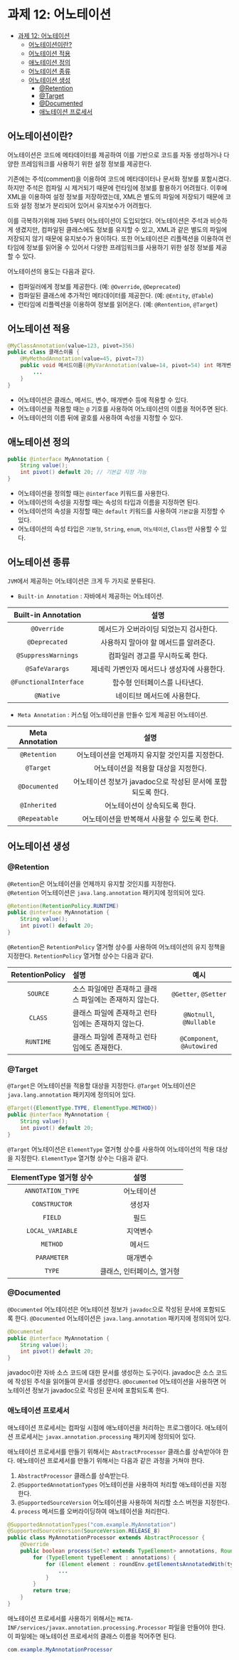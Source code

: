# 과제 12: 어노테이션

- [과제 12: 어노테이션](#과제-12-어노테이션)
    - [어노테이션이란?](#어노테이션이란)
    - [어노테이션 적용](#어노테이션-적용)
    - [애노테이션 정의](#애노테이션-정의)
    - [어노테이션 종류](#어노테이션-종류)
    - [어노테이션 생성](#어노테이션-생성)
        - [@Retention](#retention)
        - [@Target](#target)
        - [@Documented](#documented)
        - [애노테이션 프로세서](#애노테이션-프로세서)

## 어노테이션이란?

어노테이션은 코드에 메타데이터를 제공하여 이를 기반으로
코드를 자동 생성하거나 다양한 프레임워크를 사용하기 위한 설정 정보를 제공한다.

기존에는 주석(comment)을 이용하여 코드에 메타데이터나 문서화 정보를 포함시켰다.
하지만 주석은 컴파일 시 제거되기 때문에 런타임에 정보를 활용하기 어려웠다.
이후에 XML을 이용하여 설정 정보를 저장하였는데, XML은 별도의 파일에 저장되기 때문에
코드와 설정 정보가 분리되어 있어서 유지보수가 어려웠다.

이를 극복하기위해 자바 5부터 어노테이션이 도입되었다.
어노테이션은 주석과 비슷하게 생겼지만, 컴파일된 클래스에도 정보를 유지할 수 있고,
XML과 같은 별도의 파일에 저장되지 않기 때문에 유지보수가 용이하다.
또한 어노테이션은 리플렉션을 이용하여 런타임에 정보를 읽어올 수 있어서
다양한 프레임워크를 사용하기 위한 설정 정보를 제공할 수 있다.

어노테이션의 용도는 다음과 같다.

* 컴파일러에게 정보를 제공한다. (예: `@Override`, `@Deprecated`)
* 컴파일된 클래스에 추가적인 메타데이터를 제공한다. (예: `@Entity`, `@Table`)
* 런타임에 리플렉션을 이용하여 정보를 읽어온다. (예: `@Rentention`, `@Target`)

## 어노테이션 적용

```java
@MyClassAnnotation(value=123, pivot=356)
public class 클래스이름 {
	@MyMethodAnnotation(value=45, pivot=73)
	public void 메서드이름(@MyVarAnnotation(value=14, pivot=54) int 매개변수) {
		...
	}
}
```

* 어노테이션은 클래스, 메서드, 변수, 매개변수 등에 적용할 수 있다.
* 어노테이션을 적용할 때는 `@` 기호를 사용하여 어노테이션의 이름을 적어주면 된다.
* 어노테이션의 이름 뒤에 괄호를 사용하여 속성을 지정할 수 있다.

## 애노테이션 정의

```java
public @interface MyAnnotation {
	String value();
	int pivot() default 20;	// 기본값 지정 가능
}
```

* 어노테이션을 정의할 때는 `@interface` 키워드를 사용한다.
* 어노테이션의 속성을 지정할 때는 속성의 타입과 이름을 지정하면 된다.
* 어노테이션의 속성을 지정할 때는 `default` 키워드를 사용하여 `기본값`을 지정할 수 있다.
* 어노테이션의 속성 타입은 `기본형`, `String`, `enum`, `어노테이션`, `Class`만 사용할 수 있다.

## 어노테이션 종류

`JVM`에서 제공하는 어노테이션은 크게 두 가지로 분류된다.

* `Built-in Annotation` : 자바에서 제공하는 어노테이션.

|  Built-in Annotation   |            설명            |
|:----------------------:|:------------------------:|
|      `@Override`       |  메서드가 오버라이딩 되었는지 검사한다.   |
|     `@Deprecated`      |  사용하지 말아야 할 메서드를 알려준다.   |
|  `@SuppressWarnings`   |    컴파일러 경고를 무시하도록 한다.    |
|     `@SafeVarargs`     | 제네릭 가변인자 메서드나 생성자에 사용한다. |
| `@FunctionalInterface` |     함수형 인터페이스를 나타낸다.     |
|       `@Native`        |     네이티브 메서드에 사용한다.      |

* `Meta Annotation` : 커스텀 어노테이션을 만들수 있게 제공된 어노테이션.

| Meta Annotation |                  설명                   |
|:---------------:|:-------------------------------------:|
|  `@Retention`   |      어노테이션을 언제까지 유지할 것인지를 지정한다.       |
|    `@Target`    |         어노테이션을 적용할 대상을 지정한다.          |
|  `@Documented`  | 어노테이션 정보가 javadoc으로 작성된 문서에 포함되도록 한다. |
|  `@Inherited`   |           어노테이션이 상속되도록 한다.            |
|  `@Repeatable`  |       어노테이션을 반복해서 사용할 수 있도록 한다.       |

## 어노테이션 생성

### @Retention

`@Retention`은 어노테이션을 언제까지 유지할 것인지를 지정한다.  
`@Retention` 어노테이션은 `java.lang.annotation` 패키지에 정의되어 있다.

```java
@Retention(RetentionPolicy.RUNTIME)
public @interface MyAnnotation {
    String value();
    int pivot() default 20;
}
```

`@Retention`은 `RetentionPolicy` 열거형 상수를 사용하여 어노테이션의 유지 정책을 지정한다.
`RetentionPolicy` 열거형 상수는 다음과 같다.

| RetentionPolicy | 설명                              |             예시             |
|:---------------:|:--------------------------------|:--------------------------:|
|    `SOURCE`     | 소스 파일에만 존재하고 클래스 파일에는 존재하지 않는다. |    `@Getter`, `@Setter`    |
|     `CLASS`     | 클래스 파일에 존재하고 런타임에는 존재하지 않는다.    |  `@Notnull`, `@Nullable`   |
|    `RUNTIME`    | 클래스 파일에 존재하고 런타임에도 존재한다.        | `@Component`, `@Autowired` |

### @Target

`@Target`은 어노테이션을 적용할 대상을 지정한다.
`@Target` 어노테이션은 `java.lang.annotation` 패키지에 정의되어 있다.

```java
@Target({ElementType.TYPE, ElementType.METHOD})
public @interface MyAnnotation {
    String value();
    int pivot() default 20;
}
```

`@Target` 어노테이션은 `ElementType` 열거형 상수를 사용하여 어노테이션의 적용 대상을 지정한다.
`ElementType` 열거형 상수는 다음과 같다.

| ElementType 열거형 상수 |       설명        |
|:------------------:|:---------------:|
| `ANNOTATION_TYPE`  |      어노테이션      |
|   `CONSTRUCTOR`    |       생성자       |
|      `FIELD`       |       필드        |
|  `LOCAL_VARIABLE`  |      지역변수       |
|      `METHOD`      |       메서드       |
|    `PARAMETER`     |      매개변수       |
|       `TYPE`       | 클래스, 인터페이스, 열거형 |

### @Documented

`@Documented` 어노테이션은 어노테이션 정보가 `javadoc`으로 작성된 문서에 포함되도록 한다.
`@Documented` 어노테이션은 `java.lang.annotation` 패키지에 정의되어 있다.

```java
@Documented
public @interface MyAnnotation {
    String value();
    int pivot() default 20;
}
```

[//]: # (todo : javadoc이란 무엇인가)
javadoc이란 자바 소스 코드에 대한 문서를 생성하는 도구이다.
javadoc은 소스 코드에 작성된 주석을 읽어들여 문서를 생성한다.
`@Documented` 어노테이션을 사용하면 어노테이션 정보가 javadoc으로 작성된 문서에 포함되도록 한다.

### 애노테이션 프로세서

[//]: # (todo : 어노테이션 프로세서란 무엇인가)

애노테이션 프로세서는 컴파일 시점에 애노테이션을 처리하는 프로그램이다.
애노테이션 프로세서는 `javax.annotation.processing` 패키지에 정의되어 있다.

애노테이션 프로세서를 만들기 위해서는 `AbstractProcessor` 클래스를 상속받아야 한다.
애노테이션 프로세서를 만들기 위해서는 다음과 같은 과정을 거쳐야 한다.

1. `AbstractProcessor` 클래스를 상속받는다.
2. `@SupportedAnnotationTypes` 어노테이션을 사용하여 처리할 애노테이션을 지정한다.
3. `@SupportedSourceVersion` 어노테이션을 사용하여 처리할 소스 버전을 지정한다.
4. `process` 메서드를 오버라이딩하여 애노테이션을 처리한다.

```java
@SupportedAnnotationTypes("com.example.MyAnnotation")
@SupportedSourceVersion(SourceVersion.RELEASE_8)
public class MyAnnotationProcessor extends AbstractProcessor {
    @Override
    public boolean process(Set<? extends TypeElement> annotations, RoundEnvironment roundEnv) {
        for (TypeElement typeElement : annotations) {
            for (Element element : roundEnv.getElementsAnnotatedWith(typeElement)) {
                ...
            }
        }
        return true;
    }
}
```

애노테이션 프로세서를 사용하기 위해서는 `META-INF/services/javax.annotation.processing.Processor` 파일을 만들어야 한다.
이 파일에는 애노테이션 프로세서의 클래스 이름을 적어주면 된다.

```java
com.example.MyAnnotationProcessor
```
